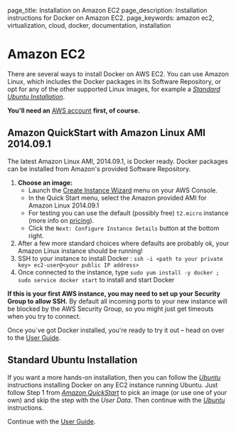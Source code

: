 page_title: Installation on Amazon EC2
page_description: Installation instructions for Docker on Amazon EC2.
page_keywords: amazon ec2, virtualization, cloud, docker, documentation, installation

# Amazon EC2

There are several ways to install Docker on AWS EC2. You can use Amazon Linux, which includes the Docker packages in its Software Repository, or opt for any of the other supported Linux images, for example a [*Standard Ubuntu Installation*](#standard-ubuntu-installation).

**You'll need an** [AWS account](http://aws.amazon.com/) **first, of
course.**

## Amazon QuickStart with Amazon Linux AMI 2014.09.1

The latest Amazon Linux AMI, 2014.09.1, is Docker ready. Docker packages can be installed from Amazon's provided Software
Repository.

1. **Choose an image:**
   - Launch the [Create Instance
     Wizard](https://console.aws.amazon.com/ec2/v2/home?#LaunchInstanceWizard:)
     menu on your AWS Console.
   - In the Quick Start menu, select the Amazon provided AMI for Amazon Linux 2014.09.1
   - For testing you can use the default (possibly free)
     `t2.micro` instance (more info on
     [pricing](http://aws.amazon.com/ec2/pricing/)).
   - Click the `Next: Configure Instance Details`
      button at the bottom right.
2. After a few more standard choices where defaults are probably ok,
   your Amazon Linux instance should be running!
3. SSH to your instance to install Docker :
   `ssh -i <path to your private key> ec2-user@<your public IP address>`
4. Once connected to the instance, type
    `sudo yum install -y docker ; sudo service docker start`
 to install and start Docker

**If this is your first AWS instance, you may need to set up your Security Group to allow SSH.** By default all incoming ports to your new instance will be blocked by the AWS Security Group, so you might just get timeouts when you try to connect.

Once you`ve got Docker installed, you're ready to try it out – head on
over to the [User Guide](/userguide).

## Standard Ubuntu Installation

If you want a more hands-on installation, then you can follow the
[*Ubuntu*](../ubuntulinux/#ubuntu-linux) instructions installing Docker
on any EC2 instance running Ubuntu. Just follow Step 1 from [*Amazon
QuickStart*](#amazon-quickstart) to pick an image (or use one of your
own) and skip the step with the *User Data*. Then continue with the
[*Ubuntu*](../ubuntulinux/#ubuntu-linux) instructions.

Continue with the [User Guide](/userguide/).
